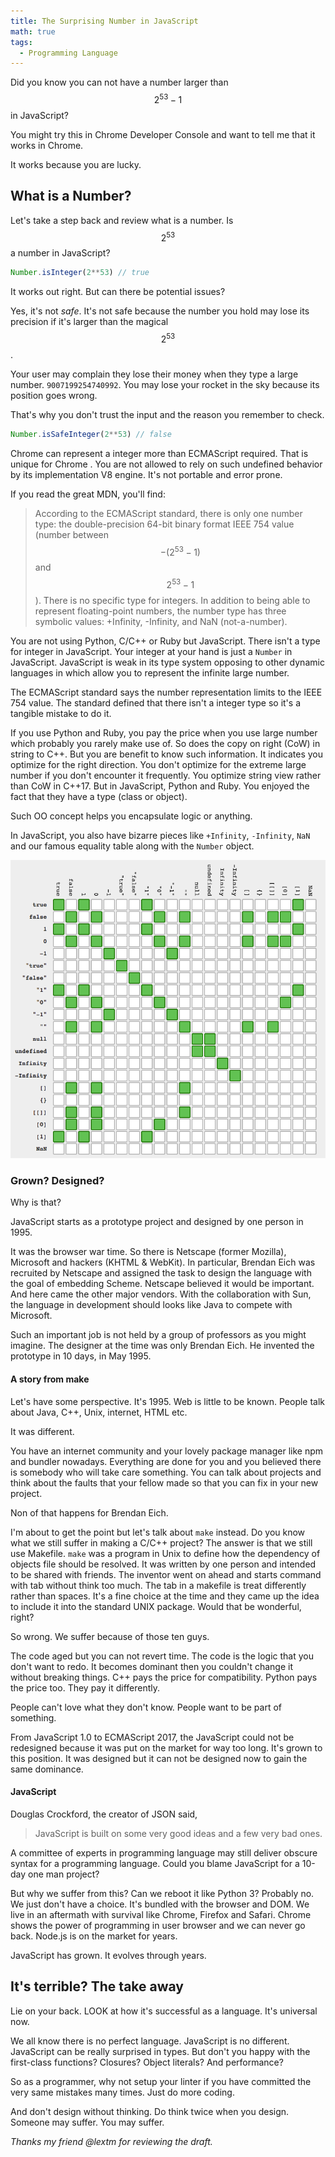 ```yaml
---
title: The Surprising Number in JavaScript
math: true
tags:
  - Programming Language
---
```


Did you know you can not have a number larger than $$ 2^{53}-1 $$ in JavaScript?

You might try this in Chrome Developer Console and want to tell me that it works in Chrome.

It works because you are lucky.

## What is a Number?

Let's take a step back and review what is a number. Is $$2^{53}$$ a number in JavaScript?

```js
Number.isInteger(2**53) // true
```

It works out right. But can there be potential issues?

Yes, it's not _safe_.
It's not safe because the number you hold
may lose its precision if it's larger than the magical $$2^{53}$$.

Your user may complain they lose their money when they type a large number.
`9007199254740992`. You may lose your rocket in the sky because its position goes wrong.

That's why you don't trust the input and the reason you remember to check.

```js
Number.isSafeInteger(2**53) // false
```

Chrome can represent a integer more than ECMAScript required. That is unique for Chrome
. You are not allowed to rely on such undefined behavior by its implementation V8 engine.
It's not portable and error prone.

If you read the great MDN, you'll find:

> According to the ECMAScript standard, there is only one number type: the double-precision 64-bit binary format IEEE 754 value (number between $$-(2^{53}-1)$$ and $$2^{53}-1$$). There is no specific type for integers. In addition to being able to represent floating-point numbers, the number type has three symbolic values: +Infinity, -Infinity, and NaN (not-a-number).

You are not using Python, C/C++ or Ruby but JavaScript. There isn't a type for integer in JavaScript.
Your integer at your hand
is just a `Number` in JavaScript. JavaScript is weak in its type system opposing to other
dynamic languages in which allow you to represent the infinite large number.

The ECMAScript standard says the number representation limits to the IEEE 754 value.
The standard defined that there isn't a integer type so it's a tangible mistake to do it.

If you use Python and Ruby, you pay the price when you use large number which probably you rarely make use of. So does the copy on right (CoW) in string to C++. But you are benefit to know
such information. It indicates you optimize for the right direction.
You don't optimize for the extreme large number if you don't encounter it frequently.
You optimize string view rather than CoW in C++17.
But in JavaScript, Python and Ruby. You enjoyed the fact that they have a type (class or object).

Such OO concept helps you encapsulate logic or anything.

In JavaScript, you also have bizarre pieces like `+Infinity`, `-Infinity`, `NaN` and our famous equality table along with the `Number` object.

<img src="/assets/images/2017/js-equality-table.png">

### Grown? Designed?

Why is that?

JavaScript starts as a prototype project and designed by one person in 1995.

It was the browser war time. So there is 
Netscape (former Mozilla), Microsoft and hackers (KHTML & WebKit). In particular, Brendan Eich was recruited by Netscape and
assigned the task to design the language with the goal of embedding Scheme.
Netscape believed it would be important. And here came the other major vendors.
With the collaboration with Sun, the language in development should looks like Java to compete with Microsoft.

Such an important job is not held by a group of professors as you might imagine.
The designer at the time was only Brendan Eich. He invented the
prototype in 10 days, in May 1995.

#### A story from make

Let's have some perspective. It's 1995. Web is little to be known. People talk about Java, C++, Unix, internet, HTML etc.

It was different.

You have an
internet community and your lovely package manager like npm and bundler nowadays.
Everything are done for you and you believed there is somebody who will take care
something. You can talk about projects and think about the faults that your fellow
made so that you can fix in your new project.

Non of that happens for Brendan Eich.

I'm about to get the point but let's talk about `make` instead.
Do you know what we still suffer in making a C/C++ project? The answer is that we
still use Makefile. `make` was a program in Unix to define how the dependency of
objects file should be resolved.
It was written by one person and intended
to be shared with friends.
The inventor went on ahead and starts command with tab without think too much.
The tab in a makefile is treat differently rather than spaces.
It's a fine choice at the time and they came up the idea to include it into the standard UNIX package. Would that be wonderful, right?

So wrong. We suffer because of those ten guys.

The code aged but you can not revert time. The code is the logic that you don't want to redo. It becomes dominant then you couldn't change it without breaking things.
C++ pays the price for compatibility. Python pays the price too. They pay it differently.

People can't love what they don't know. People want to be part of something.

From JavaScript 1.0 to ECMAScript 2017, the JavaScript could not be redesigned
because it was put on the market for way too long.
It's grown to this position. It was designed but it can not be designed now to gain
the same dominance.

#### JavaScript

Douglas Crockford, the creator of JSON said,

> JavaScript is built on some very good ideas and a few very bad ones.

A committee of experts in programming language may still deliver obscure syntax
for a programming language.
Could you blame JavaScript for a 10-day one man project?

But why we suffer from this? Can we reboot it like Python 3? Probably no.
We just don't have a choice. It's bundled with the browser and DOM.
We live in an aftermath with survival like Chrome, Firefox and Safari.
Chrome shows the power of programming in user browser and we can never go back.
Node.js is on the market for years.

JavaScript has grown. It evolves through years.

## It's terrible? The take away

Lie on your back. LOOK at how it's successful as a language. It's universal now.

We all know there is no perfect language. JavaScript is no different.
JavaScript can be really surprised
in types. But don't you happy with the first-class functions? Closures? Object literals? And performance?

So as a programmer, why not setup your linter if you have committed the very same
mistakes many times.
Just do more coding.

And don't design without thinking. Do think twice when you design. Someone may suffer. You may suffer.

_Thanks my friend @lextm for reviewing the draft._
